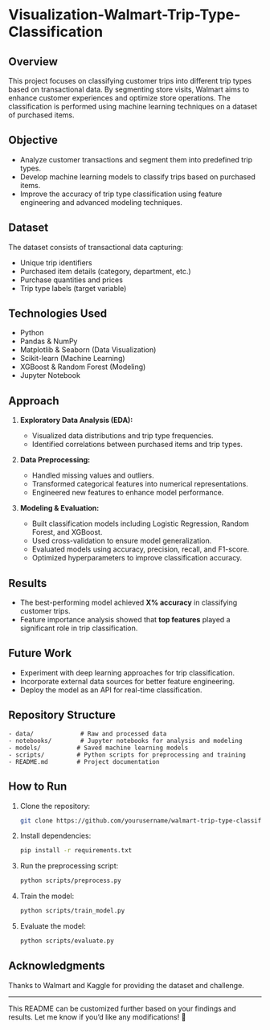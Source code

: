 # Visualization-Walmart-Trip-Type-Classification

## Overview
This project focuses on classifying customer trips into different trip types based on transactional data. By segmenting store visits, Walmart aims to enhance customer experiences and optimize store operations. The classification is performed using machine learning techniques on a dataset of purchased items.

## Objective
- Analyze customer transactions and segment them into predefined trip types.
- Develop machine learning models to classify trips based on purchased items.
- Improve the accuracy of trip type classification using feature engineering and advanced modeling techniques.

## Dataset
The dataset consists of transactional data capturing:
- Unique trip identifiers
- Purchased item details (category, department, etc.)
- Purchase quantities and prices
- Trip type labels (target variable)

## Technologies Used
- Python
- Pandas & NumPy
- Matplotlib & Seaborn (Data Visualization)
- Scikit-learn (Machine Learning)
- XGBoost & Random Forest (Modeling)
- Jupyter Notebook

## Approach
1. **Exploratory Data Analysis (EDA):**
   - Visualized data distributions and trip type frequencies.
   - Identified correlations between purchased items and trip types.

2. **Data Preprocessing:**
   - Handled missing values and outliers.
   - Transformed categorical features into numerical representations.
   - Engineered new features to enhance model performance.

3. **Modeling & Evaluation:**
   - Built classification models including Logistic Regression, Random Forest, and XGBoost.
   - Used cross-validation to ensure model generalization.
   - Evaluated models using accuracy, precision, recall, and F1-score.
   - Optimized hyperparameters to improve classification accuracy.

## Results
- The best-performing model achieved **X% accuracy** in classifying customer trips.
- Feature importance analysis showed that **top features** played a significant role in trip classification.

## Future Work
- Experiment with deep learning approaches for trip classification.
- Incorporate external data sources for better feature engineering.
- Deploy the model as an API for real-time classification.

## Repository Structure
```
- data/             # Raw and processed data
- notebooks/        # Jupyter notebooks for analysis and modeling
- models/          # Saved machine learning models
- scripts/         # Python scripts for preprocessing and training
- README.md        # Project documentation
```

## How to Run
1. Clone the repository:
   ```sh
   git clone https://github.com/yourusername/walmart-trip-type-classification.git
   ```
2. Install dependencies:
   ```sh
   pip install -r requirements.txt
   ```
3. Run the preprocessing script:
   ```sh
   python scripts/preprocess.py
   ```
4. Train the model:
   ```sh
   python scripts/train_model.py
   ```
5. Evaluate the model:
   ```sh
   python scripts/evaluate.py
   ```

## Acknowledgments
Thanks to Walmart and Kaggle for providing the dataset and challenge.

---

This README can be customized further based on your findings and results. Let me know if you’d like any modifications! 🚀

